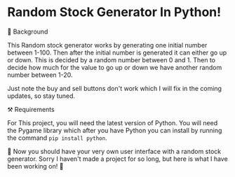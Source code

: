 # Random Stock Generator In Python!

🎨 Background

This Random stock generator works by generating one initial number between 1-100. Then after the initial number is generated it can either go up or down. This is decided by a random number between 0 and 1. Then to decide how much for the value to go up or down we have another random number between 1-20.

Just note the buy and sell buttons don't work which I will fix in the coming updates, so stay tuned.

⚒️ Requirements

For This project, you will need the latest version of Python. You will need the Pygame library which after you have Python you can install by running the command ```pip install python```.

👋 Now you should have your very own user interface with a random stock generator. Sorry I haven't made a project for so long, but here is what I have been working on! 👋
